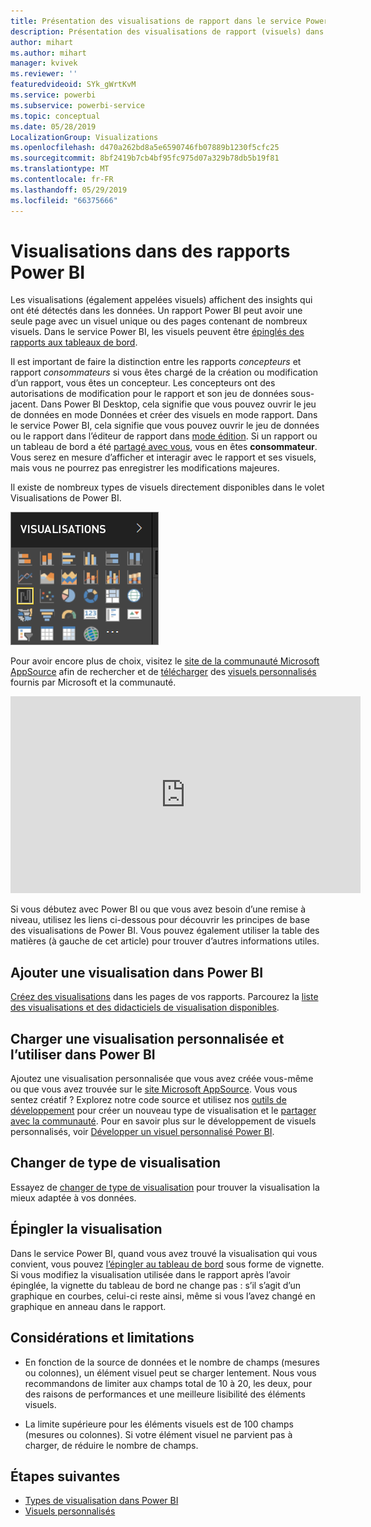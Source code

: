 ```yaml
---
title: Présentation des visualisations de rapport dans le service Power BI et dans Power BI Desktop
description: Présentation des visualisations de rapport (visuels) dans Microsoft Power BI.
author: mihart
ms.author: mihart
manager: kvivek
ms.reviewer: ''
featuredvideoid: SYk_gWrtKvM
ms.service: powerbi
ms.subservice: powerbi-service
ms.topic: conceptual
ms.date: 05/28/2019
LocalizationGroup: Visualizations
ms.openlocfilehash: d470a262bd8a5e6590746fb07889b1230f5cfc25
ms.sourcegitcommit: 8bf2419b7cb4bf95fc975d07a329b78db5b19f81
ms.translationtype: MT
ms.contentlocale: fr-FR
ms.lasthandoff: 05/29/2019
ms.locfileid: "66375666"
---
```

# <a name="visualizations-in-power-bi-reports"></a>Visualisations dans des rapports Power BI

Les visualisations (également appelées visuels) affichent des insights qui ont été détectés dans les données. Un rapport Power BI peut avoir une seule page avec un visuel unique ou des pages contenant de nombreux visuels. Dans le service Power BI, les visuels peuvent être [épinglés des rapports aux tableaux de bord](../service-dashboard-pin-tile-from-report.md).

Il est important de faire la distinction entre les rapports *concepteurs* et rapport *consommateurs* si vous êtes chargé de la création ou modification d’un rapport, vous êtes un concepteur.  Les concepteurs ont des autorisations de modification pour le rapport et son jeu de données sous-jacent. Dans Power BI Desktop, cela signifie que vous pouvez ouvrir le jeu de données en mode Données et créer des visuels en mode rapport. Dans le service Power BI, cela signifie que vous pouvez ouvrir le jeu de données ou le rapport dans l’éditeur de rapport dans [mode édition](../consumer/end-user-reading-view.md). Si un rapport ou un tableau de bord a été [partagé avec vous](../consumer/end-user-shared-with-me.md), vous en êtes **consommateur**. Vous serez en mesure d’afficher et interagir avec le rapport et ses visuels, mais vous ne pourrez pas enregistrer les modifications majeures.

Il existe de nombreux types de visuels directement disponibles dans le volet Visualisations de Power BI.

![](media/power-bi-report-visualizations/power-bi-templates.png)

Pour avoir encore plus de choix, visitez le [site de la communauté Microsoft AppSource](https://appsource.microsoft.com) afin de rechercher et de [télécharger](https://appsource.microsoft.com/marketplace/apps?page=1&product=power-bi-visuals) des [visuels personnalisés](../developer/custom-visual-develop-tutorial.md) fournis par Microsoft et la communauté.

<iframe width="560" height="315" src="https://www.youtube.com/embed/SYk_gWrtKvM?list=PL1N57mwBHtN0JFoKSR0n-tBkUJHeMP2cP" frameborder="0" allowfullscreen></iframe>


  Si vous débutez avec Power BI ou que vous avez besoin d’une remise à niveau, utilisez les liens ci-dessous pour découvrir les principes de base des visualisations de Power BI.  Vous pouvez également utiliser la table des matières (à gauche de cet article) pour trouver d’autres informations utiles.

## <a name="add-a-visualization-in-power-bi"></a>Ajouter une visualisation dans Power BI

[Créez des visualisations](power-bi-report-add-visualizations-i.md) dans les pages de vos rapports. Parcourez la [liste des visualisations et des didacticiels de visualisation disponibles](power-bi-visualization-types-for-reports-and-q-and-a.md). 

## <a name="upload-a-custom-visualization-and-use-it-in-power-bi"></a>Charger une visualisation personnalisée et l’utiliser dans Power BI

Ajoutez une visualisation personnalisée que vous avez créée vous-même ou que vous avez trouvée sur le [site Microsoft AppSource](https://appsource.microsoft.com/marketplace/apps?product=power-bi-visuals). Vous vous sentez créatif ? Explorez notre code source et utilisez nos [outils de développement](../developer/custom-visual-develop-tutorial.md) pour créer un nouveau type de visualisation et le [partager avec la communauté](../developer/office-store.md). Pour en savoir plus sur le développement de visuels personnalisés, voir [Développer un visuel personnalisé Power BI](../developer/custom-visual-develop-tutorial.md).

## <a name="change-the-visualization-type"></a>Changer de type de visualisation

Essayez de [changer de type de visualisation](power-bi-report-change-visualization-type.md) pour trouver la visualisation la mieux adaptée à vos données.

## <a name="pin-the-visualization"></a>Épingler la visualisation

Dans le service Power BI, quand vous avez trouvé la visualisation qui vous convient, vous pouvez [l’épingler au tableau de bord](../service-dashboard-pin-tile-from-report.md) sous forme de vignette. Si vous modifiez la visualisation utilisée dans le rapport après l’avoir épinglée, la vignette du tableau de bord ne change pas : s’il s’agit d’un graphique en courbes, celui-ci reste ainsi, même si vous l’avez changé en graphique en anneau dans le rapport.

## <a name="limitations-and-considerations"></a>Considérations et limitations
- En fonction de la source de données et le nombre de champs (mesures ou colonnes), un élément visuel peut se charger lentement.  Nous vous recommandons de limiter aux champs total de 10 à 20, les deux, pour des raisons de performances et une meilleure lisibilité des éléments visuels. 

- La limite supérieure pour les éléments visuels est de 100 champs (mesures ou colonnes). Si votre élément visuel ne parvient pas à charger, de réduire le nombre de champs.   

## <a name="next-steps"></a>Étapes suivantes

* [Types de visualisation dans Power BI](power-bi-visualization-types-for-reports-and-q-and-a.md)
* [Visuels personnalisés](../power-bi-custom-visuals.md)